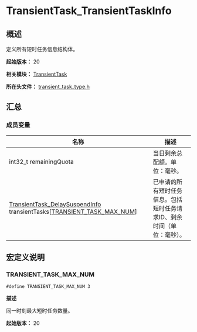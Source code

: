 # TransientTask_TransientTaskInfo

## 概述

定义所有短时任务信息结构体。

**起始版本：** 20

**相关模块：** [TransientTask](capi-transienttask.md)

**所在头文件：** [transient_task_type.h](capi-transient-task-type-h.md)

## 汇总

### 成员变量

| 名称                                                                                                                            | 描述 |
|-------------------------------------------------------------------------------------------------------------------------------| -- |
| int32_t remainingQuota                                                                                                        | 当日剩余总配额。单位：毫秒。 |
| [TransientTask_DelaySuspendInfo](capi-transienttask-transienttask-delaysuspendinfo.md) transientTasks[[TRANSIENT_TASK_MAX_NUM](#transient_task_max_num)] | 已申请的所有短时任务信息。包括短时任务请求ID、剩余时间（单位：毫秒）。 |

## 宏定义说明

### TRANSIENT_TASK_MAX_NUM

```
#define TRANSIENT_TASK_MAX_NUM 3
```
**描述**

同一时刻最大短时任务数量。

**起始版本：** 20
